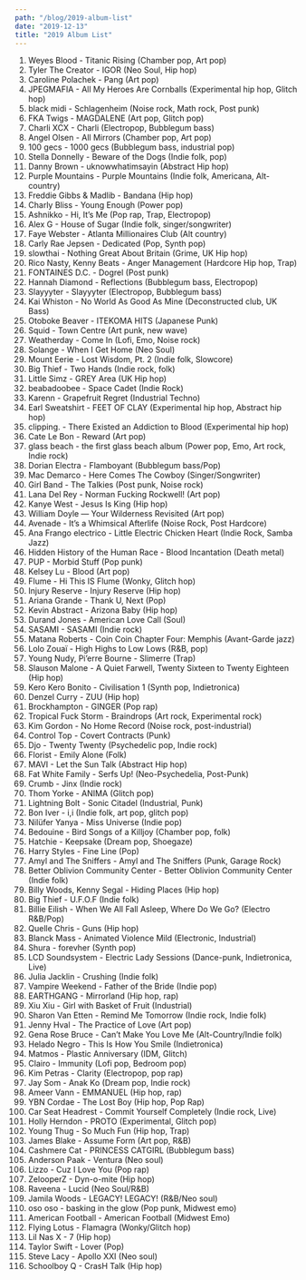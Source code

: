 ```yaml
---
path: "/blog/2019-album-list"
date: "2019-12-13"
title: "2019 Album List"
---
```

1. Weyes Blood - Titanic Rising (Chamber pop, Art pop)
2. Tyler The Creator - IGOR (Neo Soul, Hip hop)
3. Caroline Polachek - Pang (Art pop)
4. JPEGMAFIA - All My Heroes Are Cornballs (Experimental hip hop, Glitch hop)
5. black midi - Schlagenheim (Noise rock, Math rock, Post punk)
6. FKA Twigs - MAGDALENE (Art pop, Glitch pop)
7. Charli XCX - Charli (Electropop, Bubblegum bass)
8. Angel Olsen - All Mirrors (Chamber pop, Art pop)
9. 100 gecs - 1000 gecs (Bubblegum bass, industrial pop)
10. Stella Donnelly - Beware of the Dogs (Indie folk, pop)
11. Danny Brown - uknowwhatimsayin (Abstract Hip hop)
12. Purple Mountains - Purple Mountains (Indie folk, Americana, Alt-country)
13. Freddie Gibbs & Madlib - Bandana (Hip hop)
14. Charly Bliss - Young Enough (Power pop)
15. Ashnikko - Hi, It’s Me (Pop rap, Trap, Electropop)
16. Alex G - House of Sugar (Indie folk, singer/songwriter)
17. Faye Webster - Atlanta Millionaires Club (Alt country)
18. Carly Rae Jepsen - Dedicated (Pop, Synth pop)
19. slowthai - Nothing Great About Britain (Grime, UK Hip hop)
20. Rico Nasty, Kenny Beats - Anger Management (Hardcore Hip hop, Trap)
21. FONTAINES D.C. - Dogrel (Post punk)
22. Hannah Diamond - Reflections (Bubblegum bass, Electropop)
23. Slayyyter - Slayyyter (Electropop, Bubblegum bass)
24. Kai Whiston - No World As Good As Mine (Deconstructed club, UK Bass)
25. Otoboke Beaver - ITEKOMA HITS (Japanese Punk)
26. Squid - Town Centre (Art punk, new wave)
27. Weatherday - Come In (Lofi, Emo, Noise rock)
28. Solange - When I Get Home (Neo Soul)
29. Mount Eerie - Lost Wisdom, Pt. 2 (Indie folk, Slowcore)
30. Big Thief - Two Hands (Indie rock, folk)
31. Little Simz - GREY Area (UK Hip hop)
32. beabadoobee - Space Cadet (Indie Rock)
33. Karenn - Grapefruit Regret (Industrial Techno)
34. Earl Sweatshirt - FEET OF CLAY (Experimental hip hop, Abstract hip hop)
35. clipping. - There Existed an Addiction to Blood (Experimental hip hop)
36. Cate Le Bon - Reward (Art pop)
37. glass beach - the first glass beach album (Power pop, Emo, Art rock, Indie rock)
38. Dorian Electra - Flamboyant (Bubblegum bass/Pop)
39. Mac Demarco - Here Comes The Cowboy (Singer/Songwriter)
40. Girl Band - The Talkies (Post punk, Noise rock)
41. Lana Del Rey - Norman Fucking Rockwell! (Art pop)
42. Kanye West - Jesus Is King (Hip hop)
43. William Doyle — Your Wilderness Revisited (Art pop)
44. Avenade - It’s a Whimsical Afterlife (Noise Rock, Post Hardcore)
45. Ana Frango electrico -  Little Electric Chicken Heart (Indie Rock, Samba Jazz)
46. Hidden History of the Human Race - Blood Incantation (Death metal)
47. PUP - Morbid Stuff (Pop punk)
48. Kelsey Lu - Blood (Art pop)
49. Flume - Hi This IS Flume (Wonky, Glitch hop)
50. Injury Reserve - Injury Reserve (Hip hop)
51. Ariana Grande - Thank U, Next (Pop)
52. Kevin Abstract - Arizona Baby (Hip hop)
53. Durand Jones - American Love Call (Soul)
54. SASAMI - SASAMI (Indie rock)
55. Matana Roberts - Coin Coin Chapter Four: Memphis (Avant-Garde jazz)
56. Lolo Zouaï - High Highs to Low Lows (R&B, pop)
57. Young Nudy, Pi’erre Bourne - Slimerre (Trap)
58. Slauson Malone - A Quiet Farwell, Twenty Sixteen to Twenty Eighteen (Hip hop)
59. Kero Kero Bonito - Civilisation 1 (Synth pop, Indietronica)
60. Denzel Curry - ZUU (Hip hop)
61. Brockhampton - GINGER (Pop rap)
62. Tropical Fuck Storm - Braindrops (Art rock, Experimental rock)
63. Kim Gordon - No Home Record (Noise rock, post-industrial)
64. Control Top - Covert Contracts (Punk)
65. Djo - Twenty Twenty (Psychedelic pop, Indie rock)
66. Florist - Emily Alone (Folk)
67. MAVI - Let the Sun Talk (Abstract Hip hop)
68. Fat White Family - Serfs Up! (Neo-Psychedelia, Post-Punk)
69. Crumb - Jinx (Indie rock)
70. Thom Yorke - ANIMA (Glitch pop)
71. Lightning Bolt - Sonic Citadel (Industrial, Punk)
72. Bon Iver - i,i (Indie folk, art pop, glitch pop)
73. Nilüfer Yanya - Miss Universe (Indie pop)
74. Bedouine - Bird Songs of a Killjoy (Chamber pop, folk)
75. Hatchie - Keepsake (Dream pop, Shoegaze)
76. Harry Styles - Fine Line (Pop)
77. Amyl and The Sniffers - Amyl and The Sniffers (Punk, Garage Rock)
78. Better Oblivion Community Center - Better Oblivion Community Center (Indie folk)
79. Billy Woods, Kenny Segal - Hiding Places (Hip hop)
80. Big Thief - U.F.O.F (Indie folk)
81. Billie Eilish - When We All Fall Asleep, Where Do We Go? (Electro R&B/Pop)
82. Quelle Chris - Guns (Hip hop)
83. Blanck Mass - Animated Violence Mild (Electronic, Industrial)
84. Shura - forevher (Synth pop)
85. LCD Soundsystem - Electric Lady Sessions (Dance-punk, Indietronica, Live)
86. Julia Jacklin - Crushing (Indie folk)
87. Vampire Weekend - Father of the Bride (Indie pop)
88. EARTHGANG - Mirrorland (Hip hop, rap)
89. Xiu Xiu - Girl with Basket of Fruit (Industrial)
90. Sharon Van Etten - Remind Me Tomorrow (Indie rock, Indie folk)
91. Jenny Hval - The Practice of Love (Art pop)
92. Gena Rose Bruce - Can’t Make You Love Me (Alt-Country/Indie folk)
93. Helado Negro - This Is How You Smile (Indietronica)
94. Matmos - Plastic Anniversary (IDM, Glitch)
95. Clairo - Immunity (Lofi pop, Bedroom pop)
96. Kim Petras - Clarity (Electropop, pop rap)
97. Jay Som - Anak Ko (Dream pop, Indie rock)
98. Ameer Vann - EMMANUEL (Hip hop, rap)
99. YBN Cordae - The Lost Boy (Hip hop, Pop Rap)
100. Car Seat Headrest - Commit Yourself Completely (Indie rock, Live)
101. Holly Herndon - PROTO (Experimental, Glitch pop)
102. Young Thug - So Much Fun (Hip hop, Trap)
103. James Blake - Assume Form (Art pop, R&B)
104. Cashmere Cat - PRINCESS CATGIRL (Bubblegum bass)
105. Anderson Paak - Ventura (Neo soul)
106. Lizzo - Cuz I Love You (Pop rap)
107. ZelooperZ - Dyn-o-mite (Hip hop)
108. Raveena - Lucid (Neo Soul/R&B)
109. Jamila Woods - LEGACY! LEGACY! (R&B/Neo soul)
110. oso oso - basking in the glow (Pop punk, Midwest emo)
111. American Football - American Football (Midwest Emo)
112. Flying Lotus - Flamagra (Wonky/Glitch hop)
113. Lil Nas X - 7 (Hip hop)
114. Taylor Swift - Lover (Pop)
115. Steve Lacy - Apollo XXI (Neo soul)
116. Schoolboy Q - CrasH Talk (Hip hop)